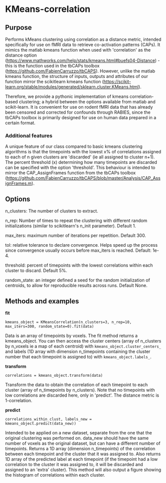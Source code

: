 # KMeans-correlation

## Purpose
Performs kMeans clustering using correlation as a distance metric, intended specifically for use on fMRI data to retrieve co-activation patterns (CAPs). It mimics the matlab kmeans function when used with 'correlation' as the distance option (https://www.mathworks.com/help/stats/kmeans.html#buefs04-Distance) - this is the function used in the tbCAPs toolbox (https://github.com/FabienCarruzzo/tbCAPS). However, unlike the matlab kmeans function, the structure of inputs, outputs and attributes of our function mirror the scikitlearn kmeans function (https://scikit-learn.org/stable/modules/generated/sklearn.cluster.KMeans.html). 

Therefore, we provide a pythonic implementation of kmeans correlation-based clustering; a hybrid between the options available from matlab and scikit-learn. It is convenient for use on rodent fMRI data that has already been censored and corrected for confounds through RABIES, since the tbCAPs toolbox is primarily designed for use on human data prepared in a certain format.

### Additional features
A unique feature of our class compared to basic kmeans clustering algorithms is that the timepoints with the lowest x% of correlations assigned to each of n given clusters are 'discarded' (ie all assigned to cluster n+1). The percent threshold (x) determining how many timepoints are discarded can be specified with the option 'threshold'. This behaviour is intended to mirror the CAP_AssignFrames function from the tbCAPs toolbox (https://github.com/FabienCarruzzo/tbCAPS/blob/master/Analysis/CAP_AssignFrames.m). 

## Options
n_clusters: The number of clusters to extract.

n_rep: Number of times to repeat the clustering with different random initializations (similar to scikitlearn's n_init parameter). Default 1.

max_iters: maximum number of iterations per repetition. Default 300.

tol: relative tolerance to declare convergence. Helps speed up the process since convergence usually occurs before max_iters is reached. Default: 1e-4.

threshold: percent of timepoints with the lowest correlations within each cluster to discard. Default 5%.

random_state: an integer defined a seed for the random initialization of centroids, to allow for reproducible results across runs. Default None.

## Methods and examples

**fit**

``` kmeans_object = KMeansCorrelation(n_clusters=3, n_rep=10,  max_iters=300, random_state=0).fit(data) ```

Data is an array of timepoints by voxels. The fit method returns a kmeans_object. You can then access the cluster centers (array of n_clusters by n_voxels ie a map of each centroid) with ``` kmeans_object.cluster_centers_ ``` and labels (1D array with dimension n_timepoints containing the cluster number that each timepoint is assigned to) with ```kmeans_object.labels_```.

**transform**

```correlations = kmeans_object.transform(data)```

Transform the data to obtain the correlation of each timepoint to each cluster (array of n_timepoints by n_clusters). Note that no timepoints with low correlations are discarded here, only in 'predict'. The distance metric is 1-correlation.

**predict**

``` correlations_within_clust, labels_new = kmeans_object.predict(data_new)) ```

Intended to be applied on a new dataset, separate from the one that the original clustering was performed on. data_new should have the same number of voxels as the original dataset, but can have a different number of timepoints. Returns a 1D array (dimension n_timepoints) of the correlation between each timepoint and the cluster that it was assigned to. Also returns 1D array of the predicted label at each timepoint (if the timepoint had a low correlation to the cluster it was assigned to, it will be discarded and assigned to an 'extra' cluster). This method will also output a figure showing the histogram of correlations within each cluster.
